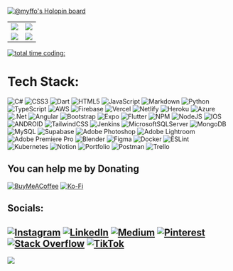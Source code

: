 [![@myffo's Holopin board](https://holopin.me/myffo)](https://holopin.io/@myffo)
<br>

<table width="100%">
  <tr>
   <td><img src="https://github-readme-stats-fscwwl8nn-dar1ooo.vercel.app/api/wakatime?username=dar1ooo&layout=compact&langs_count=10&theme=algolia&custom_title=Coding%20Time&hide=Other&range=all_time"/></td>
   <td><img src="https://github-profile-trophy.vercel.app/?username=dar1ooo&theme=darkhub&no-frame=false&no-bg=false&margin-w=4&row=2&column=3"/></td>
  </tr>
   <tr>
   <td><img src="https://github-readme-streak-stats.herokuapp.com/?user=dar1ooo&theme=algolia&hide_border=false"/></td>
   <td><img src="https://dar1ooo-readme-stats.vercel.app/api?username=dar1ooo&count_private=true&theme=algolia&custom_title=Github%20Stats"/></td>
  </tr>
 </table>

[![total time coding: ](https://wakatime.com/badge/user/fa934d48-2f5f-4190-bfe2-457ca68fec95.svg)](https://wakatime.com/@fa934d48-2f5f-4190-bfe2-457ca68fec95)

# Tech Stack:
![C#](https://img.shields.io/badge/c%23-%23239120.svg?style=for-the-badge&logo=c-sharp&logoColor=white&color=black) ![CSS3](https://img.shields.io/badge/css3-%231572B6.svg?style=for-the-badge&logo=css3&logoColor=white&color=black) ![Dart](https://img.shields.io/badge/dart-%230175C2.svg?style=for-the-badge&logo=dart&logoColor=white&color=black) ![HTML5](https://img.shields.io/badge/html5-%23E34F26.svg?style=for-the-badge&logo=html5&logoColor=white&color=black) ![JavaScript](https://img.shields.io/badge/javascript-%23323330.svg?style=for-the-badge&logo=javascript&logoColor=white&color=black) ![Markdown](https://img.shields.io/badge/markdown-%23000000.svg?style=for-the-badge&logo=markdown&logoColor=white&color=black) ![Python](https://img.shields.io/badge/python-3670A0?style=for-the-badge&logo=python&logoColor=white&color=black) ![TypeScript](https://img.shields.io/badge/typescript-%23007ACC.svg?style=for-the-badge&logo=typescript&logoColor=white&color=black) ![AWS](https://img.shields.io/badge/AWS-%23FF9900.svg?style=for-the-badge&logo=amazon-aws&logoColor=white&color=black) ![Firebase](https://img.shields.io/badge/firebase-%23039BE5.svg?style=for-the-badge&logo=firebase&color=black&logoColor=white) ![Vercel](https://img.shields.io/badge/vercel-%23000000.svg?style=for-the-badge&logo=vercel&logoColor=white&color=black) ![Netlify](https://img.shields.io/badge/netlify-%23000000.svg?style=for-the-badge&logo=netlify&logoColor=white) ![Heroku](https://img.shields.io/badge/heroku-%23430098.svg?style=for-the-badge&logo=heroku&logoColor=white&color=black) ![Azure](https://img.shields.io/badge/azure-%230072C6.svg?style=for-the-badge&logo=azure-devops&logoColor=white&color=black) ![.Net](https://img.shields.io/badge/.NET-5C2D91?style=for-the-badge&logo=.net&logoColor=white&color=black) ![Angular](https://img.shields.io/badge/angular-%23DD0031.svg?style=for-the-badge&logo=angular&logoColor=white&color=black) ![Bootstrap](https://img.shields.io/badge/bootstrap-%23563D7C.svg?style=for-the-badge&logo=bootstrap&logoColor=white&color=black) ![Expo](https://img.shields.io/badge/expo-1C1E24?style=for-the-badge&logo=expo&logoColor=white&color=black) ![Flutter](https://img.shields.io/badge/Flutter-%2302569B.svg?style=for-the-badge&logo=Flutter&logoColor=white&color=black) ![NPM](https://img.shields.io/badge/NPM-%23000000.svg?style=for-the-badge&logo=npm&logoColor=white&color=black) ![NodeJS](https://img.shields.io/badge/node.js-6DA55F?style=for-the-badge&logo=node.js&logoColor=white&color=black) ![IOS](https://img.shields.io/badge/IOS-%2320232a.svg?style=for-the-badge&logo=apple&logoColor=white&color=black) ![ANDROID](https://img.shields.io/badge/android-%2320232a.svg?style=for-the-badge&logo=android&logoColor=white&color=black) ![TailwindCSS](https://img.shields.io/badge/tailwindcss-%2338B2AC.svg?style=for-the-badge&logo=tailwind-css&logoColor=white&color=black) ![Jenkins](https://img.shields.io/badge/jenkins-%232C5263.svg?style=for-the-badge&logo=jenkins&logoColor=white&color=black) ![MicrosoftSQLServer](https://img.shields.io/badge/Microsoft%20SQL%20Sever-CC2927?style=for-the-badge&logo=microsoft%20sql%20server&logoColor=white&color=black) ![MongoDB](https://img.shields.io/badge/MongoDB-%234ea94b.svg?style=for-the-badge&logo=mongodb&logoColor=white&color=black) ![MySQL](https://img.shields.io/badge/mysql-%2300f.svg?style=for-the-badge&logo=mysql&logoColor=white&color=black) ![Supabase](https://img.shields.io/badge/Supabase-3ECF8E?style=for-the-badge&logo=supabase&logoColor=white&color=black) ![Adobe Photoshop](https://img.shields.io/badge/adobephotoshop-%2331A8FF.svg?style=for-the-badge&logo=adobephotoshop&logoColor=white&color=black) ![Adobe Lightroom](https://img.shields.io/badge/Adobe%20Lightroom-31A8FF.svg?style=for-the-badge&logo=Adobe%20Lightroom&logoColor=white&color=black) ![Adobe Premiere Pro](https://img.shields.io/badge/Adobe%20Premiere%20Pro-9999FF.svg?style=for-the-badge&logo=Adobe%20Premiere%20Pro&logoColor=white&color=black) ![Blender](https://img.shields.io/badge/blender-%23F5792A.svg?style=for-the-badge&logo=blender&logoColor=white&color=black) ![Figma](https://img.shields.io/badge/figma-%23F24E1E.svg?style=for-the-badge&logo=figma&logoColor=white&color=black) ![Docker](https://img.shields.io/badge/docker-%230db7ed.svg?style=for-the-badge&logo=docker&logoColor=white&color=black) ![ESLint](https://img.shields.io/badge/ESLint-4B3263?style=for-the-badge&logo=eslint&logoColor=white&color=black) ![Kubernetes](https://img.shields.io/badge/kubernetes-%23326ce5.svg?style=for-the-badge&logo=kubernetes&logoColor=white&color=black) ![Notion](https://img.shields.io/badge/Notion-%23000000.svg?style=for-the-badge&logo=notion&logoColor=white&color=black) ![Portfolio](https://img.shields.io/badge/Portfolio-%23000000.svg?style=for-the-badge&logo=firefox&logoColor=white) ![Postman](https://img.shields.io/badge/Postman-FF6C37?style=for-the-badge&logo=postman&logoColor=white&color=black) ![Trello](https://img.shields.io/badge/Trello-%23026AA7.svg?style=for-the-badge&logo=Trello&logoColor=white&color=black)


 ## You can help me by Donating
 [![BuyMeACoffee](https://img.shields.io/badge/Buy%20Me%20a%20Coffee-ffdd00?style=for-the-badge&logo=buy-me-a-coffee&logoColor=white&color=black)](https://buymeacoffee.com/dar1o) [![Ko-Fi](https://img.shields.io/badge/Ko--fi-F16061?style=for-the-badge&logo=ko-fi&logoColor=white&color=black)](https://ko-fi.com/myffo) 

  
## Socials:
[![Instagram](https://img.shields.io/badge/Instagram-%23E4405F.svg?logo=Instagram&logoColor=white&color=black)](https://instagram.com/dar1ooo) [![LinkedIn](https://img.shields.io/badge/LinkedIn-%230077B5.svg?logo=linkedin&logoColor=white&color=black)](https://linkedin.com/in/dario-schaffner) [![Medium](https://img.shields.io/badge/Medium-12100E?logo=medium&logoColor=white&color=black)](https://medium.com/@myffo) [![Pinterest](https://img.shields.io/badge/Pinterest-%23E60023.svg?logo=Pinterest&logoColor=white&color=black)](https://pinterest.com/myffo_) [![Stack Overflow](https://img.shields.io/badge/-Stackoverflow-FE7A16?logo=stack-overflow&logoColor=white&color=black)](https://stackoverflow.com/users/13195863) [![TikTok](https://img.shields.io/badge/TikTok-%23000000.svg?logo=TikTok&logoColor=white&color=black)](https://tiktok.com/@dar1ooo) 
---
[![](https://visitcount.itsvg.in/api?id=dar1ooo&icon=0&color=0)](https://visitcount.itsvg.in)
